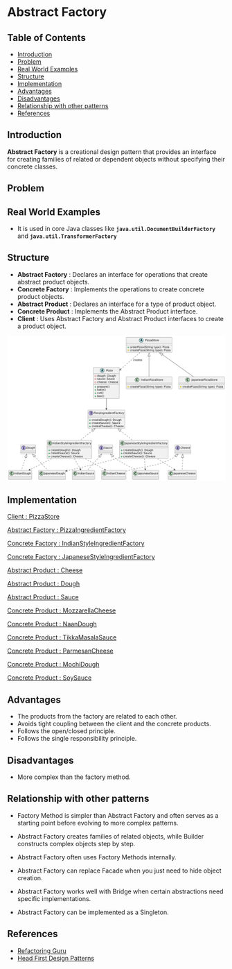 # Abstract Factory

## Table of Contents

- [Introduction](#introduction)
- [Problem](#problem)
- [Real World Examples](#real-world-examples)
- [Structure](#structure)
- [Implementation](#implementation)
- [Advantages](#advantages)
- [Disadvantages](#disadvantages)
- [Relationship with other patterns](#relationship-with-other-patterns)
- [References](#references)

## Introduction

**Abstract Factory** is a creational design pattern that provides an interface for creating families of related or dependent objects without specifying their concrete classes.

## Problem

## Real World Examples

- It is used in core Java classes like **`java.util.DocumentBuilderFactory`** and **`java.util.TransformerFactory`**

## Structure

- **Abstract Factory** : Declares an interface for operations that create abstract product objects.
- **Concrete Factory** : Implements the operations to create concrete product objects.
- **Abstract Product** : Declares an interface for a type of product object.
- **Concrete Product** : Implements the Abstract Product interface.
- **Client** : Uses Abstract Factory and Abstract Product interfaces to create a product object.

![Structure](uml-diagram.png)

## Implementation

[Client : PizzaStore](src/store/PizzaStore.java)

[Abstract Factory : PizzaIngredientFactory](src/ingredients/factory/PizzaIngredientFactory.java)

[Concrete Factory : IndianStyleIngredientFactory](src/ingredients/factory/IndianStyleIngredientFactory.java)

[Concrete Factory : JapaneseStyleIngredientFactory](src/ingredients/factory/JapaneseStyleIngredientFactory.java)

[Abstract Product : Cheese](src/ingredients/cheese/Cheese.java)

[Abstract Product : Dough](src/ingredients/dough/Dough.java)

[Abstract Product : Sauce](src/ingredients/sauce/Sauce.java)

[Concrete Product : MozzarellaCheese](src/ingredients/cheese/MozzarellaCheese.java)

[Concrete Product : NaanDough](src/ingredients/dough/NaanDough.java)

[Concrete Product : TikkaMasalaSauce](src/ingredients/sauce/TikkaMasalaSauce.java)

[Concrete Product : ParmesanCheese](src/ingredients/cheese/ParmesanCheese.java)

[Concrete Product : MochiDough](src/ingredients/dough/MochiDough.java)

[Concrete Product : SoySauce](src/ingredients/sauce/SoySauce.java)

## Advantages

- The products from the factory are related to each other.
- Avoids tight coupling between the client and the concrete products.
- Follows the open/closed principle.
- Follows the single responsibility principle.

## Disadvantages

- More complex than the factory method.

## Relationship with other patterns

- Factory Method is simpler than Abstract Factory and often serves as a starting point before evolving to more complex patterns.

- Abstract Factory creates families of related objects, while Builder constructs complex objects step by step.

- Abstract Factory often uses Factory Methods internally.

- Abstract Factory can replace Facade when you just need to hide object creation.

- Abstract Factory works well with Bridge when certain abstractions need specific implementations.

- Abstract Factory can be implemented as a Singleton.

## References

- [Refactoring Guru](https://refactoring.guru/design-patterns/abstract-factory)
- [Head First Design Patterns](https://www.oreilly.com/library/view/head-first-design/0596007124/)

